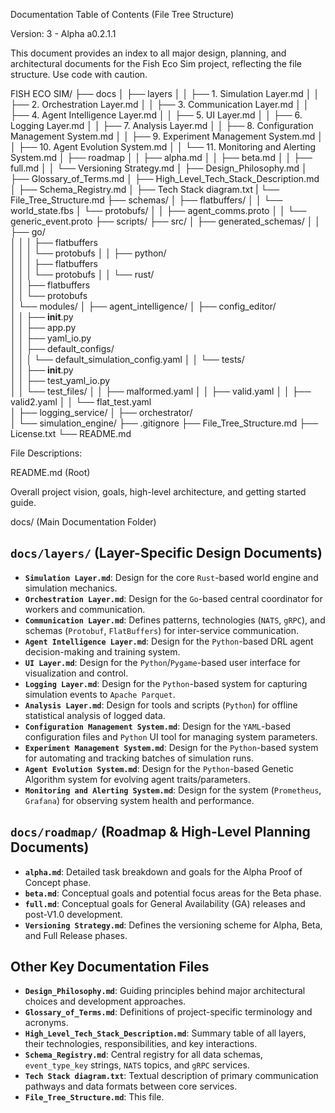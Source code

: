 Documentation Table of Contents (File Tree Structure)

Version: 3 - Alpha a0.2.1.1

This document provides an index to all major design, planning, and architectural documents for the Fish Eco Sim project, reflecting the file structure.
Use code with caution.

FISH ECO SIM/
├── docs
│   ├── layers
│   │   ├── 1. Simulation Layer.md
│   │   ├── 2. Orchestration Layer.md
│   │   ├── 3. Communication Layer.md
│   │   ├── 4. Agent Intelligence Layer.md
│   │   ├── 5. UI Layer.md
│   │   ├── 6. Logging Layer.md
│   │   ├── 7. Analysis Layer.md
│   │   ├── 8. Configuration Management System.md
│   │   ├── 9. Experiment Management System.md
│   │   ├── 10. Agent Evolution System.md
│   │   └── 11. Monitoring and Alerting System.md
│   ├── roadmap
│   │   ├── alpha.md
│   │   ├── beta.md
│   │   ├── full.md
│   │   └── Versioning Strategy.md
│   ├── Design_Philosophy.md
│   ├── Glossary_of_Terms.md
│   ├── High_Level_Tech_Stack_Description.md
│   ├── Schema_Registry.md
│   ├── Tech Stack diagram.txt
|   └── File_Tree_Structure.md
├── schemas/
│   ├── flatbuffers/ 
│   │   └── world_state.fbs
│   └── protobufs/ 
│   │   ├── agent_comms.proto
│   │   └── generic_event.proto
├── scripts/
├── src/
│   ├── generated_schemas/
│   │       ├── go/                          
│   │       │   ├── flatbuffers                         
│   │       │   └── protobufs
│   │       ├── python/                          
│   │       │   ├── flatbuffers                         
│   │       │   └── protobufs
│   │       └── rust/                          
│   │           ├── flatbuffers                         
│   │           └── protobufs     
│   └── modules/
│       ├── agent_intelligence/
│       ├── config_editor/                      
│       │   ├── __init__.py                     
│       │   ├── app.py                          
│       │   ├── yaml_io.py                      
│       │   ├── default_configs/                
│       │   │   └── default_simulation_config.yaml 
│       │   └── tests/                          
│       │       ├── __init__.py                 
│       │       ├── test_yaml_io.py    
│       │       └── test_files/
│       │           ├── malformed.yaml
│       │           ├── valid.yaml
│       │           ├── valid2.yaml
│       │           └── flat_test.yaml  
│       ├── logging_service/
│       ├── orchestrator/                               
│       └── simulation_engine/
├── .gitignore
├── File_Tree_Structure.md
├── License.txt
└── README.md                              
              


File Descriptions:

README.md (Root)

Overall project vision, goals, high-level architecture, and getting started guide.

docs/ (Main Documentation Folder)

## `docs/layers/` (Layer-Specific Design Documents)

*   **`Simulation Layer.md`**: Design for the core `Rust`-based world engine and simulation mechanics.
*   **`Orchestration Layer.md`**: Design for the `Go`-based central coordinator for workers and communication.
*   **`Communication Layer.md`**: Defines patterns, technologies (`NATS`, `gRPC`), and schemas (`Protobuf`, `FlatBuffers`) for inter-service communication.
*   **`Agent Intelligence Layer.md`**: Design for the `Python`-based DRL agent decision-making and training system.
*   **`UI Layer.md`**: Design for the `Python`/`Pygame`-based user interface for visualization and control.
*   **`Logging Layer.md`**: Design for the `Python`-based system for capturing simulation events to `Apache Parquet`.
*   **`Analysis Layer.md`**: Design for tools and scripts (`Python`) for offline statistical analysis of logged data.
*   **`Configuration Management System.md`**: Design for the `YAML`-based configuration files and `Python` UI tool for managing system parameters.
*   **`Experiment Management System.md`**: Design for the `Python`-based system for automating and tracking batches of simulation runs.
*   **`Agent Evolution System.md`**: Design for the `Python`-based Genetic Algorithm system for evolving agent traits/parameters.
*   **`Monitoring and Alerting System.md`**: Design for the system (`Prometheus`, `Grafana`) for observing system health and performance.

## `docs/roadmap/` (Roadmap & High-Level Planning Documents)

*   **`alpha.md`**: Detailed task breakdown and goals for the Alpha Proof of Concept phase.
*   **`beta.md`**: Conceptual goals and potential focus areas for the Beta phase.
*   **`full.md`**: Conceptual goals for General Availability (GA) releases and post-V1.0 development.
*   **`Versioning Strategy.md`**: Defines the versioning scheme for Alpha, Beta, and Full Release phases.

## Other Key Documentation Files

*   **`Design_Philosophy.md`**: Guiding principles behind major architectural choices and development approaches.
*   **`Glossary_of_Terms.md`**: Definitions of project-specific terminology and acronyms.
*   **`High_Level_Tech_Stack_Description.md`**: Summary table of all layers, their technologies, responsibilities, and key interactions.
*   **`Schema_Registry.md`**: Central registry for all data schemas, `event_type_key` strings, `NATS` topics, and `gRPC` services.
*   **`Tech Stack diagram.txt`**: Textual description of primary communication pathways and data formats between core services.
*   **`File_Tree_Structure.md`**: This file.

